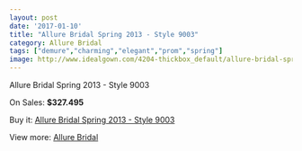 ```yaml
---
layout: post
date: '2017-01-10'
title: "Allure Bridal Spring 2013 - Style 9003"
category: Allure Bridal
tags: ["demure","charming","elegant","prom","spring"]
image: http://www.idealgown.com/4204-thickbox_default/allure-bridal-spring-2013-style-9003.jpg
---
```

Allure Bridal Spring 2013 - Style 9003

On Sales: **$327.495**
<a href="https://www.idealgown.com/en/allure-bridal/1920-allure-bridal-spring-2013-style-9003.html"><amp-img layout="responsive" width="600" height="600" src="//www.idealgown.com/4204-thickbox_default/allure-bridal-spring-2013-style-9003.jpg" alt="Allure Bridal Spring 2013 - Style 9003 0" /></a>
<a href="https://www.idealgown.com/en/allure-bridal/1920-allure-bridal-spring-2013-style-9003.html"><amp-img layout="responsive" width="600" height="600" src="//www.idealgown.com/4206-thickbox_default/allure-bridal-spring-2013-style-9003.jpg" alt="Allure Bridal Spring 2013 - Style 9003 1" /></a>
<a href="https://www.idealgown.com/en/allure-bridal/1920-allure-bridal-spring-2013-style-9003.html"><amp-img layout="responsive" width="600" height="600" src="//www.idealgown.com/4205-thickbox_default/allure-bridal-spring-2013-style-9003.jpg" alt="Allure Bridal Spring 2013 - Style 9003 2" /></a>

Buy it: [Allure Bridal Spring 2013 - Style 9003](https://www.idealgown.com/en/allure-bridal/1920-allure-bridal-spring-2013-style-9003.html "Allure Bridal Spring 2013 - Style 9003")

View more: [Allure Bridal](https://www.idealgown.com/en/29-allure-bridal "Allure Bridal")